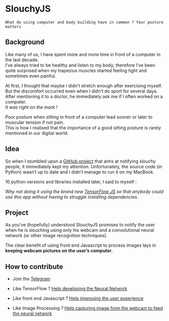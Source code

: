 # SlouchyJS
```
What do using computer and body building have in common ? Your posture matters
```
## Background
Like many of us, I have spent more and more time in front of a computer in the last decade.  
I’ve always tried to be healthy and listen to my body, therefore I’ve been quite surprised when my trapezius muscles started feeling tight and sometimes even painful.

At first, I thought that maybe I didn’t stretch enough after exercising myself. But the discomfort occurred even when I didn’t do sport for several days.
After mentioning it to a doctor, he immediately ask me if I often worked on a computer.  
_It was right on the mark !_

Poor posture when sitting in front of a computer lead sooner or later to muscular tension if not pain.  
This is how I realised that the importance of a good sitting posture is rarely mentioned in our digital world.
## Idea
So when I stumbled upon a [GitHub project](https://github.com/pyskell/slouchy) that aims at notifying slouchy people, it immediately kept my attention.
Unfortunately, the source code (in Python) wasn’t up to date and I didn’t manage to run it on my MacBook.

10 python versions and libraries installed later, I said to myself :

_Why not doing it using the brand new [TensorFlow JS](https://js.tensorflow.org) so that anybody could use this app without having to struggle installing dependencies._

## Project
As you’ve (hopefully) understood SlouchyJS promises to notify the user when he is slouching using only his webcam and a convolutional neural network (or other image recognition techniques).

The clear benefit of using front end Javascript to process images lays in __keeping webcam pictures on the user’s computer__.

## How to contribute

* Join the [Telegram](https://t.me/joinchat/AAAAAEYqOz-OxqWMQibxyw)

* Like TensorFlow ? [Help developing the Neural Network](https://github.com/ackRow/SlouchyJS/wiki/TensorFlow)

* Like front end Javascript ? [Help improving the user experience](https://github.com/ackRow/SlouchyJS/wiki/UserInterface)

* Like Image Processing ? [Help capturing image from the webcam to feed the neural network](https://github.com/ackRow/SlouchyJS/wiki/ImageProcessing)
